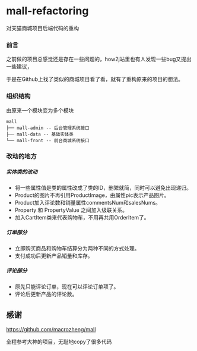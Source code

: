 # mall-refactoring
对天猫商城项目后端代码的重构

### 前言

之前做的项目总感觉还是存在一些问题的，how2j站里也有人发现一些bug又提出一些建议，

于是在Github上找了类似的商城项目看了看，就有了重构原来的项目的想法。

### 组织结构

由原来一个模块变为多个模块

```
mall
├── mall-admin -- 后台管理系统接口
├── mall-data -- 基础实体类
└── mall-front -- 前台商城系统接口
```

### 改动的地方

##### 实体类的改动

* 将一些属性值是类的属性改成了类的ID，删繁就简，同时可以避免出现递归。
* Product的图片不再引用ProductImage，由属性pic表示产品图片。
* Product加入评论数和销量属性commentsNum和salesNums。
* Property 和 PropertyValue 之间加入级联关系。
* 加入CartItem类来代表购物车，不用再共用OrderItem了。

##### 订单部分

* 立即购买商品和购物车结算分为两种不同的方式处理。
* 支付成功后更新产品销量和库存。

##### 评论部分

* 原先只能评论订单，现在可以评论订单项了。
* 评论后更新产品的评论数。

## 感谢

 https://github.com/macrozheng/mall 

全程参考大神的项目，无耻地copy了很多代码